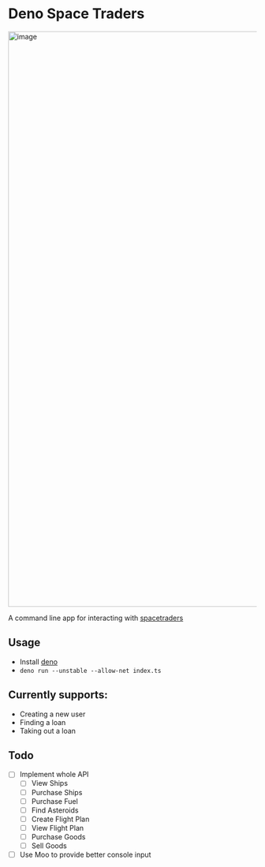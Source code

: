 # Deno Space Traders

<img width="1167" alt="image" src="https://user-images.githubusercontent.com/827851/109902764-e8da5d80-7c68-11eb-996c-a6834a1e0e96.png">

A command line app for interacting with [spacetraders](spacetraders.io)

## Usage

- Install [deno](https://deno.land/)
- `deno run --unstable --allow-net index.ts`

## Currently supports:

- Creating a new user
- Finding a loan
- Taking out a loan

## Todo

- [ ] Implement whole API
  - [ ] View Ships
  - [ ] Purchase Ships
  - [ ] Purchase Fuel
  - [ ] Find Asteroids
  - [ ] Create Flight Plan
  - [ ] View Flight Plan
  - [ ] Purchase Goods
  - [ ] Sell Goods
- [ ] Use Moo to provide better console input
